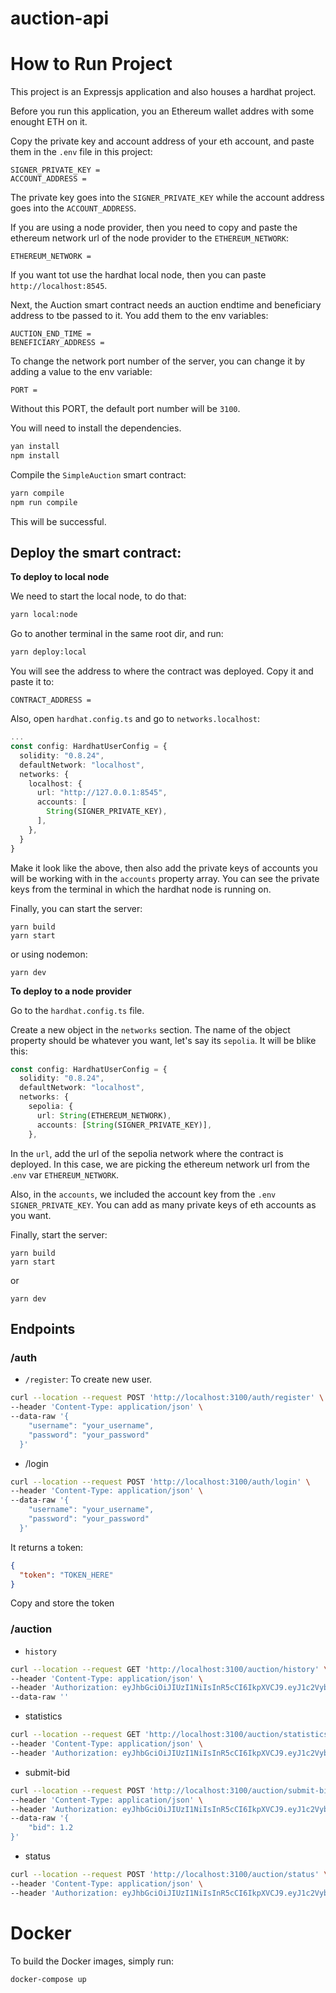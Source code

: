 # auction-api

# How to Run Project

This project is an Expressjs application and also houses a hardhat project.

Before you run this application, you an Ethereum wallet addres with some enought ETH on it.

Copy the private key and account address of your eth account, and paste them in the `.env` file in this project:

```
SIGNER_PRIVATE_KEY =
ACCOUNT_ADDRESS =
```

The private key goes into the `SIGNER_PRIVATE_KEY` while the account address goes into the `ACCOUNT_ADDRESS`.

If you are using a node provider, then you need to copy and paste the ethereum network url of the node provider to the `ETHEREUM_NETWORK`:

```
ETHEREUM_NETWORK =
```

If you want tot use the hardhat local node, then you can paste `http://localhost:8545`.

Next, the Auction smart contract needs an auction endtime and beneficiary address to tbe passed to it. You add them to the env variables:

```
AUCTION_END_TIME =
BENEFICIARY_ADDRESS =
```

To change the network port number of the server, you can change it by adding a value to the env variable:

```
PORT =
```

Without this PORT, the default port number will be `3100`.

You will need to install the dependencies.

```sh
yan install
npm install
```

Compile the `SimpleAuction` smart contract:

```sh
yarn compile
npm run compile
```

This will be successful.

## Deploy the smart contract:

**To deploy to local node**

We need to start the local node, to do that:

```sh
yarn local:node
```

Go to another terminal in the same root dir, and run:

```sh
yarn deploy:local
```

You will see the address to where the contract was deployed. Copy it and paste it to:

```
CONTRACT_ADDRESS =
```

Also, open `hardhat.config.ts` and go to `networks.localhost`:

```ts
...
const config: HardhatUserConfig = {
  solidity: "0.8.24",
  defaultNetwork: "localhost",
  networks: {
    localhost: {
      url: "http://127.0.0.1:8545",
      accounts: [
        String(SIGNER_PRIVATE_KEY),
      ],
    },
  }
}
```

Make it look like the above, then also add the private keys of accounts you will be working with in the `accounts` property array. You can see the private keys from the terminal in which the hardhat node is running on.

Finally, you can start the server:

```
yarn build
yarn start
```

or using nodemon:

```
yarn dev
```

**To deploy to a node provider**

Go to the `hardhat.config.ts` file.

Create a new object in the `networks` section. The name of the object property should be whatever you want, let's say its `sepolia`. It will be blike this:

```ts
const config: HardhatUserConfig = {
  solidity: "0.8.24",
  defaultNetwork: "localhost",
  networks: {
    sepolia: {
      url: String(ETHEREUM_NETWORK),
      accounts: [String(SIGNER_PRIVATE_KEY)],
    },
```

In the `url`, add the url of the sepolia network where the contract is deployed. In this case, we are picking the ethereum network url from the .`env` var `ETHEREUM_NETWORK`.

Also, in the `accounts`, we included the account key from the `.env` `SIGNER_PRIVATE_KEY`. You can add as many private keys of eth accounts as you want.

Finally, start the server:

```
yarn build
yarn start
```

or

```
yarn dev
```

## Endpoints

### /auth

- `/register`: To create new user.

```sh
curl --location --request POST 'http://localhost:3100/auth/register' \
--header 'Content-Type: application/json' \
--data-raw '{
    "username": "your_username",
    "password": "your_password"
  }'
```

- /login

```sh
curl --location --request POST 'http://localhost:3100/auth/login' \
--header 'Content-Type: application/json' \
--data-raw '{
    "username": "your_username",
    "password": "your_password"
  }'
```

It returns a token:

```json
{
  "token": "TOKEN_HERE"
}
```

Copy and store the token

### /auction

- `history`

```sh
curl --location --request GET 'http://localhost:3100/auction/history' \
--header 'Content-Type: application/json' \
--header 'Authorization: eyJhbGciOiJIUzI1NiIsInR5cCI6IkpXVCJ9.eyJ1c2VybmFtZSI6InlvdXJfdXNlcm5hbWUiLCJwYXNzd29yZCI6InlvdXJfcGFzc3dvcmQiLCJpYXQiOjE3MTA3NTU5NTEsImV4cCI6MTcxMDc1OTU1MX0.KxnvwG42RQSqTFq0qLVm4ub17jO_IeiyNJR10Z1L6fE' \
--data-raw ''
```

- statistics

```sh
curl --location --request GET 'http://localhost:3100/auction/statistics' \
--header 'Content-Type: application/json' \
--header 'Authorization: eyJhbGciOiJIUzI1NiIsInR5cCI6IkpXVCJ9.eyJ1c2VybmFtZSI6InlvdXJfdXNlcm5hbWUiLCJwYXNzd29yZCI6InlvdXJfcGFzc3dvcmQiLCJpYXQiOjE3MTEwOTA3NTksImV4cCI6MTcxMTA5NDM1OX0.fiY8NbQeUJ_vGkFVrZcg0czbdQxl-ymn-sSysQJSwEM'
```

- submit-bid

```sh
curl --location --request POST 'http://localhost:3100/auction/submit-bid' \
--header 'Content-Type: application/json' \
--header 'Authorization: eyJhbGciOiJIUzI1NiIsInR5cCI6IkpXVCJ9.eyJ1c2VybmFtZSI6InlvdXJfdXNlcm5hbWUiLCJwYXNzd29yZCI6InlvdXJfcGFzc3dvcmQiLCJpYXQiOjE3MTA3NTU5NTEsImV4cCI6MTcxMDc1OTU1MX0.KxnvwG42RQSqTFq0qLVm4ub17jO_IeiyNJR10Z1L6fE' \
--data-raw '{
    "bid": 1.2
}'
```

- status

```sh
curl --location --request POST 'http://localhost:3100/auction/status' \
--header 'Content-Type: application/json' \
--header 'Authorization: eyJhbGciOiJIUzI1NiIsInR5cCI6IkpXVCJ9.eyJ1c2VybmFtZSI6InlvdXJfdXNlcm5hbWUiLCJwYXNzd29yZCI6InlvdXJfcGFzc3dvcmQiLCJpYXQiOjE3MTA5NzQzNTgsImV4cCI6MTcxMDk3Nzk1OH0.pLNeECeud8R0XiCyqjbRlSQ96IYhU5lX2fn_kKE9hR4' \
```

# Docker

To build the Docker images, simply run:

```
docker-compose up
```
